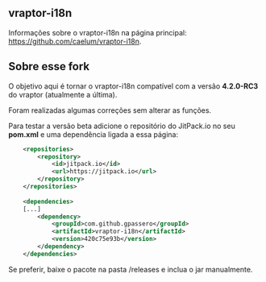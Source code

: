 ## vraptor-i18n

Informações sobre o vraptor-i18n na página principal: https://github.com/caelum/vraptor-i18n.

## Sobre esse fork

O objetivo aqui é tornar o vraptor-i18n compatível com a versão **4.2.0-RC3** do vraptor (atualmente a última).

Foram realizadas algumas correções sem alterar as funções.

Para testar a versão beta adicione o repositório do JitPack.io no seu **pom.xml** e uma dependência ligada a essa página:
```xml
	<repositories>
		<repository>
			<id>jitpack.io</id>
			<url>https://jitpack.io</url>
		</repository>
	</repositories>
	
	<dependencies>	
	[...]
		<dependency>
			<groupId>com.github.gpassero</groupId>
			<artifactId>vraptor-i18n</artifactId>
			<version>420c75e93b</version>
		</dependency>	
	</dependencies>	
```	

Se preferir, baixe o pacote na pasta /releases e inclua o jar manualmente.
